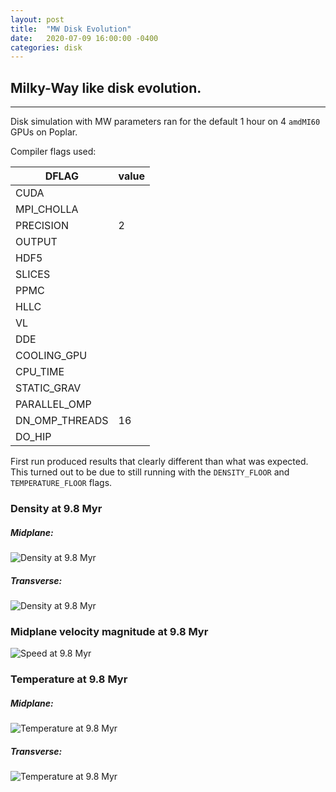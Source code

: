 ```yaml
---
layout: post
title:  "MW Disk Evolution"
date:   2020-07-09 16:00:00 -0400
categories: disk
---
```


## Milky-Way like disk evolution.
---

Disk simulation with MW parameters ran for the default 1 hour on 4 `amdMI60` GPUs on Poplar.  

Compiler flags used:

 DFLAG | value 
------|-------|
CUDA |  
MPI_CHOLLA |  
PRECISION | 2 
OUTPUT | 
HDF5 | 
SLICES | 
PPMC | 
HLLC | 
VL | 
DDE | 
COOLING_GPU | 
CPU_TIME | 
STATIC_GRAV | 
PARALLEL_OMP | 
DN_OMP_THREADS | 16
DO_HIP | 

First run produced results that clearly different than what was expected.  This turned out to be due to still running with the `DENSITY_FLOOR` and `TEMPERATURE_FLOOR` flags. 

### Density at 9.8 Myr
##### Midplane:
![Density at 9.8 Myr](../../../../assets/images/2020/7/xyD98.png "Midplane density")
##### Transverse:
![Density at 9.8 Myr](../../../../assets/images/2020/7/xzD98.png "Transverse density")

### Midplane velocity magnitude  at 9.8 Myr
![Speed at 9.8 Myr](../../../../assets/images/2020/7/xyV98.png "Midplane velocity magnitude")

### Temperature  at 9.8 Myr
##### Midplane:
![Temperature at 9.8 Myr](../../../../assets/images/2020/7/xyTemp98.png "Midplane temperature")
##### Transverse:
![Temperature at 9.8 Myr](../../../../assets/images/2020/7/xzTemp98.png "Transverse temperature")






